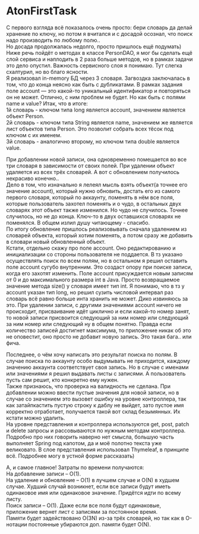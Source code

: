 # AtonFirstTask

С первого взгляда всё показалось очень просто: бери словарь да делай хранение по ключу, но потом я вчитался и с досадой осознал, что поиск надо производить по любому полю..  
Но досада продолжалась недолго, просто пришлось ещё подумать)  
Ниже речь пойдёт о методах в классе PersonDAO, я мог бы сделать ещё слой сервиса и наплодить в 2 раза больше методов, но в рамках задачи это дело опустил. Важность сервисного слоя я понимаю. Тут слегка схалтурил, но во благо ясности.  
Я реализовал in-memory БД через 3 словаря. Загвоздка заключалась в том, что до конца неясно как быть с дубликатами. В рамках задания поле account — это какой-то уникальный идентификатор и повторяться он не может. Отлично, с ним проблем не будет. Но как быть с полями name и value? Итак, что в итоге:  
 1й словарь - ключом типа long является account, значением является объект Person.  
 2й словарь - ключом типа String является name, значением же является лист объектов типа Person. Это позволит собрать всех тёсок под ключом с их именем.  
 3й словарь - аналогично второму, но ключом типа double является value.  

При добавлении новой записи, она одновременно помещается во все три словаря в зависимости от своих полей. При удалении объект удаляется из всех трёх словарей. А вот с обновлением получилось некрасиво конечно..  
Дело в том, что изначально я лелеял мысль взять объект(а точнее его значение account), который нужно обновить, достать его из самого первого словаря, который по аккаунту, поменять в нём все поля, которые пользователь захотел поменять и о чудо, в остальных двух словарях этот объект также изменился. Но чудо не случилось. Точнее случилось, но не до конца. Ключ-то в двух оставшихся словарях не поменялся. В общем излил душу читающему - спасибо.  
По итогу обновление пришлось реализовывать сначала удалением из словарей объекта, который хотим поменять, а потом сразу же добавить в словари новый обновленный объект.  
Кстати, отдельно скажу про поле account. Оно редактированию и инициализации со стороны пользователя не поддается. В тз указано осуществлять поиск по всем полям, но в остальном я решил оставить поле account сугубо внутренним. Это создаст опору при поиске записи, когда его захотят изменить. Поле account присуждается новым записям от 0 и до максимального размера int в Java. Просто возвращаемое значение метода size() у словаря имеет тип int. Я понимаю, что в тз у account указан тип long, но решил сузить числовой интервал раз словарь всё равно больше инта хранить не может. Дико извиняюсь за это. При удалении записи, с другими значениями account ничего не происходит, присваивание идёт циклично и если какой-то номер занят, то новой записи присвоится следующий за ним номер или следующий за ним номер или следующий ну в общем понятно. Правда если количество записей достигнет максимума, то приложение никак об это не оповестит, оно просто не добавит новую запись. Это такая бага.. или фича.  

Последнее, о чём хочу написать это результат поиска по полям. В случае поиска по аккаунту особо выдумывать не приходится, каждому значению аккаунта соответствует своя запись. Но в случае с именами или значениями я решил выдавать листы с записями. А пользователь пусть сам решит, кто конкретно ему нужен.  
Также признаюсь, что проверка на валидность не сделана. При добавлении можно ввести пустые значения для новой записи, но в случае со значением это вызовет ошибку на уровне контроллера, так как затайпкастить пустую строку к даблу не выйдет, зато пустое имя корректно отработает, получается такой вот склад безымянных. Их кстати можно удалить.  
На уровне представления и контроллера используются get, post, patch и delete запросы и рассовываются по нужным методам контроллера. Подробно про них говорить наверно нет смысла, большую часть выполняет Spring под капотом, да и моё полотно текста уже великовато. В слое представления использовал Thymeleaf, в принципе всё. Подробнее могу в устной форме рассказать)  

А, и самое главное! Затраты по времени получаются:  
На добавление записи – O(1).  
На удаление и обновление – O(1) в лучшем случае и O(N) в худшем случае. Худший случай возникнет, если все записи будут иметь одинаковое имя или одинаковое значение. Придётся идти по всему листу.  
Поиск записи – O(1). Даже если все поля будут одинаковые, приложение вернет лист с записями за постоянное время.  
Памяти будет задействовано O(3N) из-за трёх словарей, но так как в О-нотации постоянные убираются доп. памяти будет O(N).  

